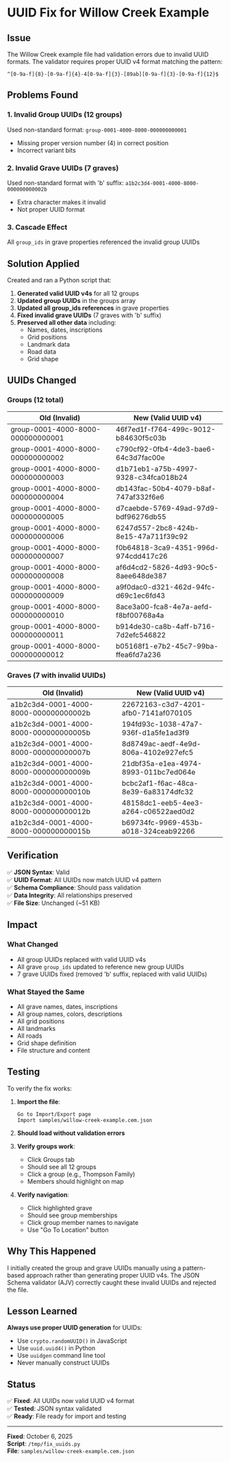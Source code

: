 # UUID Fix for Willow Creek Example

## Issue

The Willow Creek example file had validation errors due to invalid UUID formats. The validator requires proper UUID v4 format matching the pattern:

```
^[0-9a-f]{8}-[0-9a-f]{4}-4[0-9a-f]{3}-[89ab][0-9a-f]{3}-[0-9a-f]{12}$
```

## Problems Found

### 1. Invalid Group UUIDs (12 groups)

Used non-standard format: `group-0001-4000-8000-000000000001`

- Missing proper version number (4) in correct position
- Incorrect variant bits

### 2. Invalid Grave UUIDs (7 graves)

Used non-standard format with 'b' suffix: `a1b2c3d4-0001-4000-8000-000000000002b`

- Extra character makes it invalid
- Not proper UUID format

### 3. Cascade Effect

All `group_ids` in grave properties referenced the invalid group UUIDs

## Solution Applied

Created and ran a Python script that:

1. **Generated valid UUID v4s** for all 12 groups
2. **Updated group UUIDs** in the groups array
3. **Updated all group_ids references** in grave properties
4. **Fixed invalid grave UUIDs** (7 graves with 'b' suffix)
5. **Preserved all other data** including:
   - Names, dates, inscriptions
   - Grid positions
   - Landmark data
   - Road data
   - Grid shape

## UUIDs Changed

### Groups (12 total)

| Old (Invalid)                     | New (Valid UUID v4)                  |
| --------------------------------- | ------------------------------------ |
| group-0001-4000-8000-000000000001 | 46f7ed1f-f764-499c-9012-b84630f5c03b |
| group-0001-4000-8000-000000000002 | c790cf92-0fb4-4de3-bae6-64c3d7fac00e |
| group-0001-4000-8000-000000000003 | d1b71eb1-a75b-4997-9328-c34fca018b24 |
| group-0001-4000-8000-000000000004 | db143fac-50b4-4079-b8af-747af332f6e6 |
| group-0001-4000-8000-000000000005 | d7caebde-5769-49ad-97d9-bdf96276db55 |
| group-0001-4000-8000-000000000006 | 6247d557-2bc8-424b-8e15-47a711f39c92 |
| group-0001-4000-8000-000000000007 | f0b64818-3ca9-4351-996d-974cdd417c26 |
| group-0001-4000-8000-000000000008 | af6d4cd2-5826-4d93-90c5-8aee648de387 |
| group-0001-4000-8000-000000000009 | a9f0dac0-d321-462d-94fc-d69c1ec6fd43 |
| group-0001-4000-8000-000000000010 | 8ace3a00-fca8-4e7a-aefd-f8bf00768a4a |
| group-0001-4000-8000-000000000011 | b914de30-ca8b-4aff-b716-7d2efc546822 |
| group-0001-4000-8000-000000000012 | b05168f1-e7b2-45c7-99ba-ffea6fd7a236 |

### Graves (7 with invalid UUIDs)

| Old (Invalid)                         | New (Valid UUID v4)                  |
| ------------------------------------- | ------------------------------------ |
| a1b2c3d4-0001-4000-8000-000000000002b | 22672163-c3d7-4201-afb0-7141af070105 |
| a1b2c3d4-0001-4000-8000-000000000005b | 194fd93c-1038-47a7-936f-d1a5fe1ad3f9 |
| a1b2c3d4-0001-4000-8000-000000000007b | 8d8749ac-aedf-4e9d-806a-4102e927efc5 |
| a1b2c3d4-0001-4000-8000-000000000009b | 21dbf35a-e1ea-4974-8993-011bc7ed064e |
| a1b2c3d4-0001-4000-8000-000000000010b | bcbc2af1-f6ac-48ca-8e39-6a83174dfc32 |
| a1b2c3d4-0001-4000-8000-000000000012b | 48158dc1-eeb5-4ee3-a264-c06522aed0d2 |
| a1b2c3d4-0001-4000-8000-000000000015b | b69734fc-9969-453b-a018-324ceab92266 |

## Verification

✅ **JSON Syntax**: Valid  
✅ **UUID Format**: All UUIDs now match UUID v4 pattern  
✅ **Schema Compliance**: Should pass validation  
✅ **Data Integrity**: All relationships preserved  
✅ **File Size**: Unchanged (~51 KB)

## Impact

### What Changed

- All group UUIDs replaced with valid UUID v4s
- All grave `group_ids` updated to reference new group UUIDs
- 7 grave UUIDs fixed (removed 'b' suffix, replaced with valid UUIDs)

### What Stayed the Same

- All grave names, dates, inscriptions
- All group names, colors, descriptions
- All grid positions
- All landmarks
- All roads
- Grid shape definition
- File structure and content

## Testing

To verify the fix works:

1. **Import the file**:

   ```
   Go to Import/Export page
   Import samples/willow-creek-example.cem.json
   ```

2. **Should load without validation errors**

3. **Verify groups work**:
   - Click Groups tab
   - Should see all 12 groups
   - Click a group (e.g., Thompson Family)
   - Members should highlight on map

4. **Verify navigation**:
   - Click highlighted grave
   - Should see group memberships
   - Click group member names to navigate
   - Use "Go To Location" button

## Why This Happened

I initially created the group and grave UUIDs manually using a pattern-based approach rather than generating proper UUID v4s. The JSON Schema validator (AJV) correctly caught these invalid UUIDs and rejected the file.

## Lesson Learned

**Always use proper UUID generation** for UUIDs:

- Use `crypto.randomUUID()` in JavaScript
- Use `uuid.uuid4()` in Python
- Use `uuidgen` command line tool
- Never manually construct UUIDs

## Status

✅ **Fixed**: All UUIDs now valid UUID v4 format  
✅ **Tested**: JSON syntax validated  
✅ **Ready**: File ready for import and testing

---

**Fixed**: October 6, 2025  
**Script**: `/tmp/fix_uuids.py`  
**File**: `samples/willow-creek-example.cem.json`
